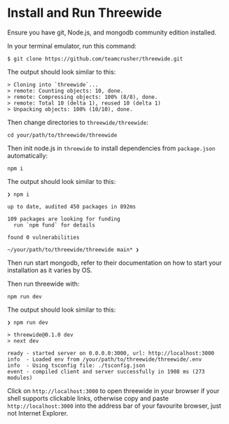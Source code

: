 # Install and Run Threewide

Ensure you have git, Node.js, and mongodb community edition installed.

In your terminal emulator, run this command:

```
$ git clone https://github.com/teamcrusher/threewide.git
```

The output should look similar to this:

```
> Cloning into `threewide`...
> remote: Counting objects: 10, done.
> remote: Compressing objects: 100% (8/8), done.
> remote: Total 10 (delta 1), reused 10 (delta 1)
> Unpacking objects: 100% (10/10), done.
```

Then change directories to `threewide/threewide`:

```
cd your/path/to/threewide/threewide
```

Then init node.js in `threewide` to install dependencies from `package.json` automatically:

```
npm i
```

The output should look similar to this:

```
❯ npm i

up to date, audited 450 packages in 892ms

109 packages are looking for funding
  run `npm fund` for details

found 0 vulnerabilities

~/your/path/to/threewide/threewide main* ❯
```

Then run start mongodb, refer to their documentation on how to start your installation as it varies by OS.

Then run threewide with:

```
npm run dev
```

The output should look similar to this:

```
❯ npm run dev

> threewide@0.1.0 dev
> next dev

ready - started server on 0.0.0.0:3000, url: http://localhost:3000
info  - Loaded env from /your/path/to/threewide/threewide/.env
info  - Using tsconfig file: ./tsconfig.json
event - compiled client and server successfully in 1908 ms (273 modules)
```

Click on `http://localhost:3000` to open threewide in your browser if your shell supports clickable links, otherwise copy and paste `http://localhost:3000` into the address bar of your favourite browser, just not Internet Explorer.
